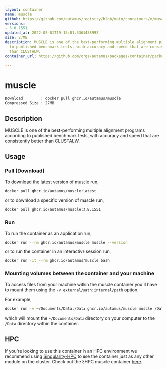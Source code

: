 ```yaml
---
layout: container
name: muscle
github: https://github.com/autamus/registry/blob/main/containers/m/muscle/spack.yaml
versions:
- 3.8.1551
updated_at: 2022-08-01T19:15:01.336343899Z
size: 27MB
description: MUSCLE is one of the best-performing multiple alignment programs according
  to published benchmark tests, with accuracy and speed that are consistently better
  than CLUSTALW.
container_url: https://github.com/orgs/autamus/packages/container/package/muscle

---
```

# muscle
```bash 
Download        : docker pull ghcr.io/autamus/muscle
Compressed Size : 27MB
```

## Description
MUSCLE is one of the best-performing multiple alignment programs according to published benchmark tests, with accuracy and speed that are consistently better than CLUSTALW.

## Usage
### Pull (Download)
To download the latest version of muscle run,

```bash
docker pull ghcr.io/autamus/muscle:latest
```

or to download a specific version of muscle run,

```bash
docker pull ghcr.io/autamus/muscle:3.8.1551
```
### Run
To run the container as an application run,
```bash
docker run --rm ghcr.io/autamus/muscle muscle --version
```

or to run the container in an interactive session run,
```bash
docker run -it --rm ghcr.io/autamus/muscle bash
```

### Mounting volumes between the container and your machine
To access files from your machine within the muscle container you'll have to mount them using the `-v external/path:internal/path` option.

For example,
```bash
docker run -v ~/Documents/Data:/Data ghcr.io/autamus/muscle muscle /Data/myData.csv
```
which will mount the `~/Documents/Data` directory on your computer to the `/Data` directory within the container.

## HPC
If you're looking to use this container in an HPC environment we recommend using [Singularity-HPC](https://singularity-hpc.readthedocs.io) to use the container just as any other module on the cluster. Check out the SHPC muscle container [here](https://singularityhub.github.io/singularity-hpc/r/ghcr.io-autamus-muscle/).